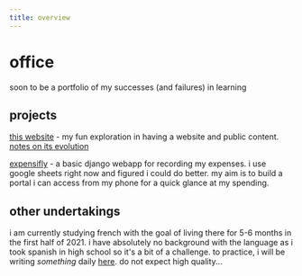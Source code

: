 ```yaml
---
title: overview
---
```


# office


soon to be a portfolio of my successes (and failures) in learning  


## projects
[this website](/) - my fun exploration in having a website and public content. [notes on its evolution](website)  


[expensifly](https://github.com/forgxyz/expensifly) - a basic django webapp for recording my expenses. i use google sheets right now and figured i could do better. my aim is to build a portal i can access from my phone for a quick glance at my spending.  


## other undertakings
i am currently studying french with the goal of living there for 5-6 months in the first half of 2021. i have absolutely no background with the language as i took spanish in high school so it's a bit of a challenge. to practice, i will be writing *something* daily [here](french). do not expect high quality...  
